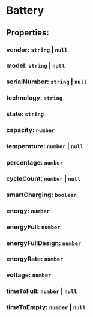 # **Battery**
## **Properties**:
### vendor: `string` | `null`
### model: `string` | `null`
### serialNumber: `string` | `null`
### technology: `string`
### state: `string`
### capacity: `number`
### temperature: `number` | `null`
### percentage: `number`
### cycleCount: `number` | `null`
### smartCharging: `boolean`
### energy: `number`
### energyFull: `number`
### energyFullDesign: `number`
### energyRate: `number`
### voltage: `number`
### timeToFull: `number` | `null`
### timeToEmpty: `number` | `null`
